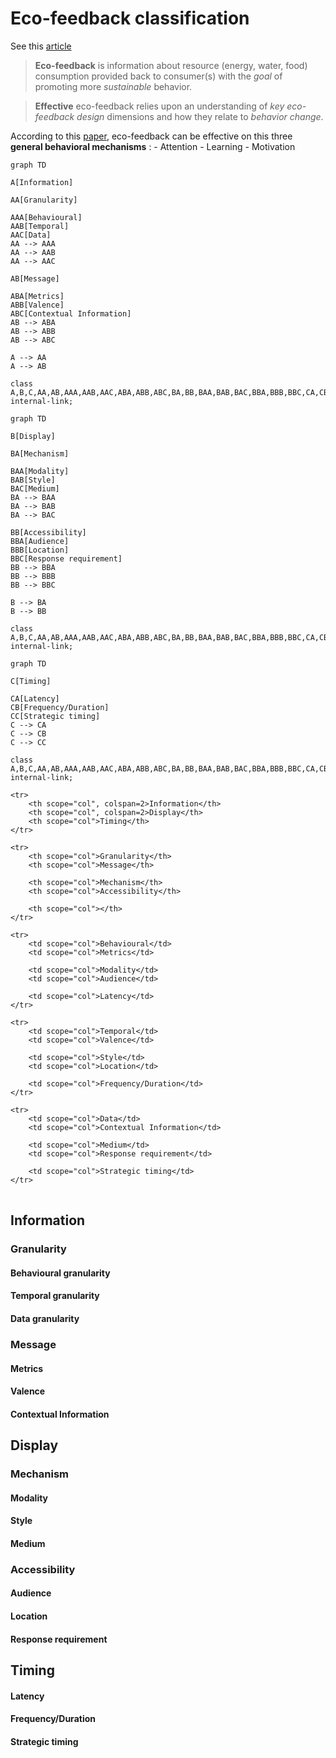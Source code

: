 # Eco-feedback classification
See this [article](https://cloud.univ-grenoble-alpes.fr/s/2Bm5iiQrwyW7GNf?dir=undefined&path=%2FPrincipes%20de%20l%27%C3%A9co-feedback&openfile=497438896)

>**Eco-feedback** is information about resource (energy, water, food) consumption provided back to consumer(s)  with the *goal* of promoting more *sustainable* behavior.

>**Effective** eco-feedback relies upon an understanding of  *key eco-feedback design* dimensions and how they relate to *behavior change*. 

According to this [paper](https://cloud.univ-grenoble-alpes.fr/s/2Bm5iiQrwyW7GNf?dir=undefined&path=%2FPrincipes%20de%20l%27%C3%A9co-feedback&openfile=497438896), eco-feedback can be effective on this three **general behavioral mechanisms** :
	 - Attention
	 - Learning
	 - Motivation

```mermaid
graph TD

A[Information]

AA[Granularity]

AAA[Behavioural]
AAB[Temporal]
AAC[Data]
AA --> AAA
AA --> AAB
AA --> AAC

AB[Message]

ABA[Metrics]
ABB[Valence]
ABC[Contextual Information]
AB --> ABA
AB --> ABB
AB --> ABC

A --> AA
A --> AB

class A,B,C,AA,AB,AAA,AAB,AAC,ABA,ABB,ABC,BA,BB,BAA,BAB,BAC,BBA,BBB,BBC,CA,CB,CC internal-link;
```
```mermaid
graph TD

B[Display]

BA[Mechanism]

BAA[Modality]
BAB[Style]
BAC[Medium]
BA --> BAA
BA --> BAB
BA --> BAC

BB[Accessibility]
BBA[Audience]
BBB[Location]
BBC[Response requirement]
BB --> BBA
BB --> BBB
BB --> BBC

B --> BA
B --> BB

class A,B,C,AA,AB,AAA,AAB,AAC,ABA,ABB,ABC,BA,BB,BAA,BAB,BAC,BBA,BBB,BBC,CA,CB,CC internal-link;
```
```mermaid
graph TD

C[Timing]

CA[Latency]
CB[Frequency/Duration]
CC[Strategic timing]
C --> CA
C --> CB
C --> CC

class A,B,C,AA,AB,AAA,AAB,AAC,ABA,ABB,ABC,BA,BB,BAA,BAB,BAC,BBA,BBB,BBC,CA,CB,CC internal-link;
```


<table>

	<tr>
		<th scope="col", colspan=2>Information</th>
		<th scope="col", colspan=2>Display</th>
		<th scope="col">Timing</th>
	</tr>

	<tr>
		<th scope="col">Granularity</th>
		<th scope="col">Message</th>
		
		<th scope="col">Mechanism</th>
		<th scope="col">Accessibility</th>
		
		<th scope="col"></th>
	</tr>
	
	<tr>
		<td scope="col">Behavioural</td>
		<td scope="col">Metrics</td>
		
		<td scope="col">Modality</td>
		<td scope="col">Audience</td>
		
		<td scope="col">Latency</td>
	</tr>
	
	<tr>
		<td scope="col">Temporal</td>
		<td scope="col">Valence</td>
		
		<td scope="col">Style</td>
		<td scope="col">Location</td>
		
		<td scope="col">Frequency/Duration</td>
	</tr>

	<tr>
		<td scope="col">Data</td>
		<td scope="col">Contextual Information</td>
		
		<td scope="col">Medium</td>
		<td scope="col">Response requirement</td>
		
		<td scope="col">Strategic timing</td>
	</tr>

</table>

## Information

### Granularity

#### Behavioural granularity
#### Temporal granularity
#### Data granularity

### Message

#### Metrics
#### Valence
####  Contextual Information

## Display

### Mechanism

#### Modality
#### Style
####  Medium

### Accessibility

#### Audience
#### Location
####  Response requirement

## Timing


#### Latency
#### Frequency/Duration
####  Strategic timing


